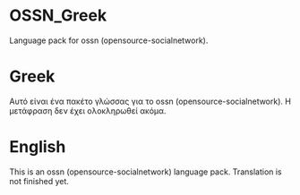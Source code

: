 # OSSN_Greek
Language pack for ossn (opensource-socialnetwork).

# Greek
Αυτό είναι ένα πακέτο γλώσσας για το ossn (opensource-socialnetwork). Η μετάφραση δεν έχει ολοκληρωθεί ακόμα.

# English
This is an ossn (opensource-socialnetwork) language pack. Translation is not finished yet.
